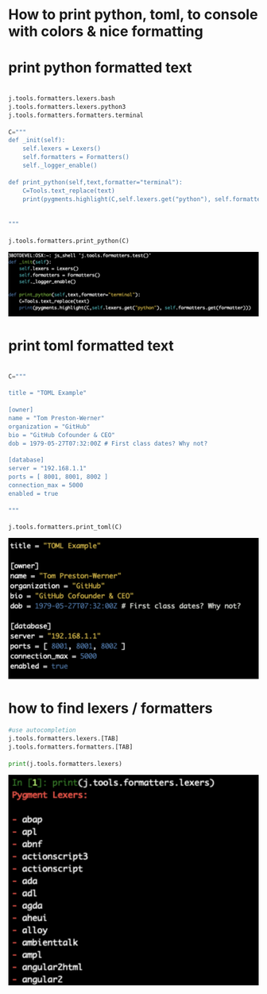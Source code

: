 # How to print python, toml, to console with colors & nice formatting

# print python formatted text

```python

j.tools.formatters.lexers.bash
j.tools.formatters.lexers.python3
j.tools.formatters.formatters.terminal

C="""
def _init(self):
    self.lexers = Lexers()
    self.formatters = Formatters()
    self._logger_enable()

def print_python(self,text,formatter="terminal"):
    C=Tools.text_replace(text)
    print(pygments.highlight(C,self.lexers.get("python"), self.formatters.get(formatter)))


"""

j.tools.formatters.print_python(C)
```

![](images/python_formatted.png)

# print toml formatted text

```python

C="""

title = "TOML Example"

[owner]
name = "Tom Preston-Werner"
organization = "GitHub"
bio = "GitHub Cofounder & CEO"
dob = 1979-05-27T07:32:00Z # First class dates? Why not?

[database]
server = "192.168.1.1"
ports = [ 8001, 8001, 8002 ]
connection_max = 5000
enabled = true
        
"""

j.tools.formatters.print_toml(C)


```

![](images/toml_formatted.png)


# how to find lexers / formatters

```python
#use autocompletion
j.tools.formatters.lexers.[TAB]
j.tools.formatters.formatters.[TAB]

print(j.tools.formatters.lexers)

```

![](images/list_lexers.png)


